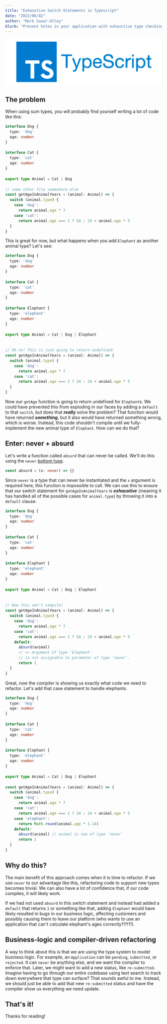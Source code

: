 ```yaml
---
title: "Exhaustive Switch Statements in Typescript"
date: "2022/06/02"
author: "Mark Sauer-Utley"
blurb: "Prevent holes in your application with exhaustive type checking."
---
```


![typescript logo](../unknown-vs-any/images/tslogo.png)

## The problem

When using sum types, you will probably find yourself writing a lot of code like this:

```typescript
interface Dog {
  type: 'dog'
  age: number
}

interface Cat {
  type: 'cat'
  age: number
}

export type Animal = Cat | Dog

// some other file somewhere else
const getAgeInAnimalYears = (animal: Animal) => {
  switch (animal.type) {
    case 'dog':
      return animal.age * 7
    case 'cat':
      return animal.age === 1 ? 24 : 24 + animal.age * 5
  }
}
```

This is great for now, but what happens when you add `Elephant`​ as another animal type? Let's see:

```typescript
interface Dog {
  type: 'dog'
  age: number
}
​
interface Cat {
  type: 'cat'
  age: number
}
​
interface Elephant {
  type: 'elephant'
  age: number
}
​
export type Animal = Cat | Dog | Elephant
​

// Oh no! This is just going to return undefined!
const getAgeInAnimalYears = (animal: Animal) => {
  switch (animal.type) {
    case 'dog':
      return animal.age * 7
    case 'cat':
      return animal.age === 1 ? 24 : 24 + animal.age * 5
  }
}
``` 

Now our `getAge`​ function is going to return undefined for `Elephant`​s. We could have prevented this from exploding in our faces by adding a `default`​ to that `switch`​, but does that _**really**_ solve the problem? That function would have returned _**something**_, but it also would have returned something wrong, which is worse. Instead, this code shouldn't compile until we fully-implement the new animal type of `Elephant`​. How can we do that?

## Enter: never + absurd

Let's write a function called `absurd`​ that can never be called. We'll do this using the `never`​ [bottom type](https://www.typescriptlang.org/docs/handbook/2/functions.html#never).

```typescript
const absurd = (x: never) => {}
```

Since `never`​ is a type that can never be instantiated and the `x`​ argument is required here, this function is impossible to call. We can use this to ensure that our switch statement for `getAgeInAnimalYears`​ is _**exhaustive**_ (meaning it has handled all of the possible cases for `animal.type`​) by throwing it into a `default`​ clause.

```typescript
interface Dog {
  type: 'dog'
  age: number
}
​
interface Cat {
  type: 'cat'
  age: number
}
​
interface Elephant {
  type: 'elephant'
  age: number
}
​
export type Animal = Cat | Dog | Elephant
​
​
// Now this won't compile!
const getAgeInAnimalYears = (animal: Animal) => {
  switch (animal.type) {
    case 'dog':
      return animal.age * 7
    case 'cat':
      return animal.age === 1 ? 24 : 24 + animal.age * 5
    default:
      absurd(animal)
      // => Argument of type 'Elephant' 
      // is not assignable to parameter of type 'never'.
      return 1
  }
}
``` 

Great, now the compiler is showing us exactly what code we need to refactor. Let's add that case statement to handle elephants.

```typescript
interface Dog {
  type: 'dog'
  age: number
}
​
interface Cat {
  type: 'cat'
  age: number
}
​
interface Elephant {
  type: 'elephant'
  age: number
}
​
export type Animal = Cat | Dog | Elephant
​
const getAgeInAnimalYears = (animal: Animal) => {
  switch (animal.type) {
    case 'dog':
      return animal.age * 7
    case 'cat':
      return animal.age === 1 ? 24 : 24 + animal.age * 5
    case 'elephant':
      return Math.round(animal.age * 1.14)
    default:
      absurd(animal) // animal is now of type `never`
      return 1
  }
}
```

## Why do this?

The main benefit of this approach comes when it is time to refactor. If we use `never`​ to our advantage like this, refactoring code to support new types becomes trivial. We can also have a lot of confidence that, if our code compiles, it will likely work.

If we had not used `absurd`​ in this switch statement and instead had added a `default`​ that returns `1`​ or something like that, adding `Elephant`​ would have likely resulted in bugs in our business logic, affecting customers and possibly causing them to leave our platform (who wants to use an application that can't calculate elephant's ages correctly?!?!?!).

## Business-logic and compiler-driven refactoring

A way to think about this is that we are using the type system to model business logic. For example, an `Application`​ can be `pending`​, `submitted`​, or `rejected`​. It can `never`​ be anything else, and we want the compiler to enforce that. Later, we might want to add a new status, like `re-submitted`​. Imagine having to go through our entire codebase using text search to track down everywhere that type can surface? That sounds awful to me. Instead, we should just be able to add that new `re-submitted`​ status and have the compiler show us everything we need update.

## That's it!

Thanks for reading!